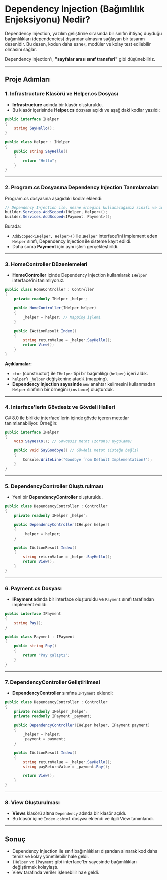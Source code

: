 # Dependency Injection (Bağımlılık Enjeksiyonu) Nedir?
Dependency Injection, yazılım geliştirme sırasında bir sınıfın ihtiyaç duyduğu bağımlılıkları (dependencies) dışarıdan almasını sağlayan bir tasarım desenidir. Bu desen, kodun daha esnek, modüler ve kolay test edilebilir olmasını sağlar.

Dependency Injection'ı, **"sayfalar arası sınıf transferi"** gibi düşünebiliriz.

---

## Proje Adımları

### 1. Infrastructure Klasörü ve Helper.cs Dosyası
- **Infrastructure** adında bir klasör oluşturuldu.
- Bu klasör içerisinde **Helper.cs** dosyası açıldı ve aşağıdaki kodlar yazıldı:

```csharp
public interface IHelper
{
    string SayHello();
}

public class Helper : IHelper
{
    public string SayHello()
    {
        return "Hello";
    }
}
```

---

### 2. Program.cs Dosyasına Dependency Injection Tanımlamaları

Program.cs dosyasına aşağıdaki kodlar eklendi:

```csharp
// Dependency Injection ile, nesne örneğini kullanacağımız sınıfı ve interface'i tanımlıyoruz.
builder.Services.AddScoped<IHelper, Helper>();
builder.Services.AddScoped<IPayment, Payment>();
```

Burada:
- `AddScoped<IHelper, Helper>()` ile `IHelper` interface'ini implement eden `Helper` sınıfı, Dependency Injection ile sisteme kayıt edildi.
- Daha sonra **Payment** için aynı işlem gerçekleştirildi.

---

### 3. HomeController Düzenlemeleri
- **HomeController** içinde Dependency Injection kullanılarak `IHelper` interface'ini tanımlıyoruz.

```csharp
public class HomeController : Controller
{
    private readonly IHelper _helper;

    public HomeController(IHelper helper)
    {
        _helper = helper; // Mapping işlemi
    }

    public IActionResult Index()
    {
        string returnValue = _helper.SayHello();
        return View();
    }
}
```

**Açıklamalar:**
- `ctor` (constructor) ile `IHelper` tipi bir bağımlılığı (`helper`) içeri aldık.
- `helper`'ı `_helper` değişkenine atadık (mapping).
- **Dependency Injection sayesinde** `new` anahtar kelimesini kullanmadan `Helper` sınıfının bir örneğini (`instance`) oluşturduk.

---

### 4. Interface'lerin Gövdesiz ve Gövdeli Halleri
C# 8.0 ile birlikte interface'lerin içinde gövde içeren metotlar tanımlanabiliyor. Örneğin:

```csharp
public interface IHelper
{
    void SayHello(); // Gövdesiz metot (zorunlu uygulama)

    public void SayGoodbye() // Gövdeli metot (isteğe bağlı)
    {
        Console.WriteLine("Goodbye from Default Implementation!");
    }
}
```

---

### 5. DependencyController Oluşturulması
- Yeni bir **DependencyController** oluşturuldu.

```csharp
public class DependencyController : Controller
{
    private readonly IHelper _helper;

    public DependencyController(IHelper helper)
    {
        _helper = helper;
    }

    public IActionResult Index()
    {
        string returnValue = _helper.SayHello();
        return View();
    }
}
```

---

### 6. Payment.cs Dosyası
- **IPayment** adında bir interface oluşturuldu ve `Payment` sınıfı tarafından implement edildi:

```csharp
public interface IPayment
{
    string Pay();
}

public class Payment : IPayment
{
    public string Pay()
    {
        return "Pay çalıştı";
    }
}
```

---

### 7. DependencyController Geliştirilmesi
- **DependencyController** sınıfına `IPayment` eklendi:

```csharp
public class DependencyController : Controller
{
    private readonly IHelper _helper;
    private readonly IPayment _payment;

    public DependencyController(IHelper helper, IPayment payment)
    {
        _helper = helper;
        _payment = payment;
    }

    public IActionResult Index()
    {
        string returnValue = _helper.SayHello();
        string payReturnValue = _payment.Pay();

        return View();
    }
}
```

---

### 8. View Oluşturulması
- **Views** klasörü altına `Dependency` adında bir klasör açıldı.
- Bu klasör içine `Index.cshtml` dosyası eklendi ve ilgili View tanımlandı.

---

## Sonuç
- Dependency Injection ile sınıf bağımlılıkları dışarıdan alınarak kod daha temiz ve kolay yönetilebilir hale geldi.
- `IHelper` ve `IPayment` gibi interface'ler sayesinde bağımlılıkları değiştirmek kolaylaştı.
- View tarafında veriler işlenebilir hale geldi.

